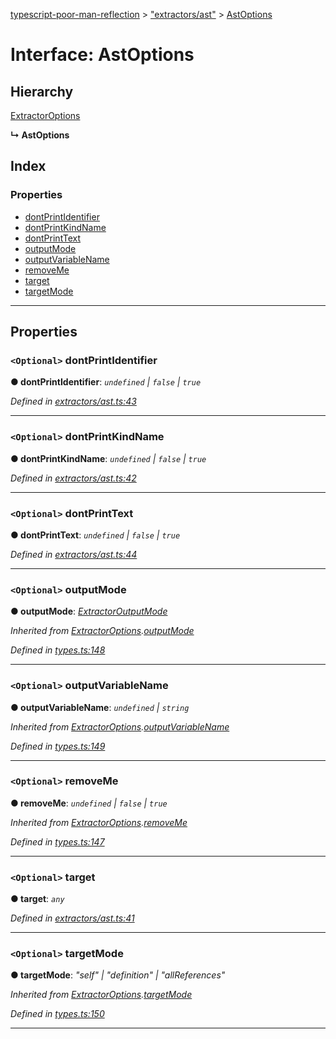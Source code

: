 [typescript-poor-man-reflection](../README.md) > ["extractors/ast"](../modules/_extractors_ast_.md) > [AstOptions](../interfaces/_extractors_ast_.astoptions.md)

# Interface: AstOptions

## Hierarchy

 [ExtractorOptions](_types_.extractoroptions.md)

**↳ AstOptions**

## Index

### Properties

* [dontPrintIdentifier](_extractors_ast_.astoptions.md#dontprintidentifier)
* [dontPrintKindName](_extractors_ast_.astoptions.md#dontprintkindname)
* [dontPrintText](_extractors_ast_.astoptions.md#dontprinttext)
* [outputMode](_extractors_ast_.astoptions.md#outputmode)
* [outputVariableName](_extractors_ast_.astoptions.md#outputvariablename)
* [removeMe](_extractors_ast_.astoptions.md#removeme)
* [target](_extractors_ast_.astoptions.md#target)
* [targetMode](_extractors_ast_.astoptions.md#targetmode)

---

## Properties

<a id="dontprintidentifier"></a>

### `<Optional>` dontPrintIdentifier

**● dontPrintIdentifier**: *`undefined` \| `false` \| `true`*

*Defined in [extractors/ast.ts:43](https://github.com/cancerberoSgx/typescript-poor-man-reflection/blob/527e8dd/src/extractors/ast.ts#L43)*

___
<a id="dontprintkindname"></a>

### `<Optional>` dontPrintKindName

**● dontPrintKindName**: *`undefined` \| `false` \| `true`*

*Defined in [extractors/ast.ts:42](https://github.com/cancerberoSgx/typescript-poor-man-reflection/blob/527e8dd/src/extractors/ast.ts#L42)*

___
<a id="dontprinttext"></a>

### `<Optional>` dontPrintText

**● dontPrintText**: *`undefined` \| `false` \| `true`*

*Defined in [extractors/ast.ts:44](https://github.com/cancerberoSgx/typescript-poor-man-reflection/blob/527e8dd/src/extractors/ast.ts#L44)*

___
<a id="outputmode"></a>

### `<Optional>` outputMode

**● outputMode**: *[ExtractorOutputMode](../modules/_types_.md#extractoroutputmode)*

*Inherited from [ExtractorOptions](_types_.extractoroptions.md).[outputMode](_types_.extractoroptions.md#outputmode)*

*Defined in [types.ts:148](https://github.com/cancerberoSgx/typescript-poor-man-reflection/blob/527e8dd/src/types.ts#L148)*

___
<a id="outputvariablename"></a>

### `<Optional>` outputVariableName

**● outputVariableName**: *`undefined` \| `string`*

*Inherited from [ExtractorOptions](_types_.extractoroptions.md).[outputVariableName](_types_.extractoroptions.md#outputvariablename)*

*Defined in [types.ts:149](https://github.com/cancerberoSgx/typescript-poor-man-reflection/blob/527e8dd/src/types.ts#L149)*

___
<a id="removeme"></a>

### `<Optional>` removeMe

**● removeMe**: *`undefined` \| `false` \| `true`*

*Inherited from [ExtractorOptions](_types_.extractoroptions.md).[removeMe](_types_.extractoroptions.md#removeme)*

*Defined in [types.ts:147](https://github.com/cancerberoSgx/typescript-poor-man-reflection/blob/527e8dd/src/types.ts#L147)*

___
<a id="target"></a>

### `<Optional>` target

**● target**: *`any`*

*Defined in [extractors/ast.ts:41](https://github.com/cancerberoSgx/typescript-poor-man-reflection/blob/527e8dd/src/extractors/ast.ts#L41)*

___
<a id="targetmode"></a>

### `<Optional>` targetMode

**● targetMode**: *"self" \| "definition" \| "allReferences"*

*Inherited from [ExtractorOptions](_types_.extractoroptions.md).[targetMode](_types_.extractoroptions.md#targetmode)*

*Defined in [types.ts:150](https://github.com/cancerberoSgx/typescript-poor-man-reflection/blob/527e8dd/src/types.ts#L150)*

___

